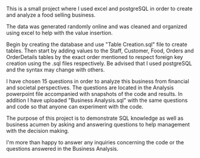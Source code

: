 This is a small project where I used excel and postgreSQL in order to create and analyze a food selling business.

The data was generated randomly online and was cleaned and organized using excel to help with the value insertion.

Begin by creating the database and use "Table Creation.sql" file to create tables. Then start by adding values to the Staff, Customer, Food, Orders and OrderDetails tables by the exact order mentioned to respect foreign key creation using the .sql files respectively. Be advised that I used postgreSQL and the syntax may change with others.

I have chosen 15 questions in order to analyze this business from financial and societal perspectives. The questions are located in the Analysis powerpoint file accompanied with snapshots of the code and results. In addition I have uploaded "Business Analysis.sql" with the same questions and code so that anyone can experiment with the code.

The purpose of this project is to demonstrate SQL knowledge as well as business acumen by asking and answering questions to help management with the decision making.


I'm more than happy to answer any inquiries concerning the code or the questions answered in the Business Analysis.
